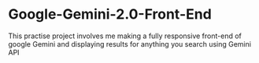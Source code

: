 # Google-Gemini-2.0-Front-End
This practise project involves me making  a fully responsive front-end of  google Gemini and displaying results for anything you search using Gemini API
